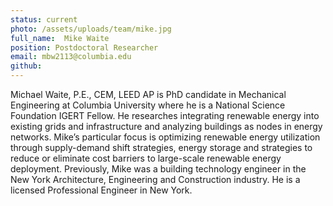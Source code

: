 ```yaml
---
status: current
photo: /assets/uploads/team/mike.jpg
full_name:  Mike Waite
position: Postdoctoral Researcher
email: mbw2113@columbia.edu
github: 
---
```

Michael Waite, P.E., CEM, LEED AP is PhD candidate in Mechanical Engineering at Columbia University where he is a National Science Foundation IGERT Fellow. He researches integrating renewable energy into existing grids and infrastructure and analyzing buildings as nodes in energy networks. Mike’s particular focus is optimizing renewable energy utilization through supply-demand shift strategies, energy storage and strategies to reduce or eliminate cost barriers to large-scale renewable energy deployment. Previously, Mike was a building technology engineer in the New York Architecture, Engineering and Construction industry. He is a licensed Professional Engineer in New York.
